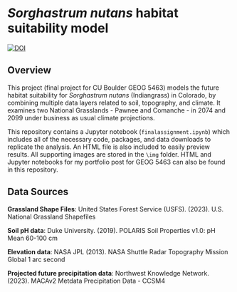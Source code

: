 # *Sorghastrum nutans* habitat suitability model
[![DOI](https://zenodo.org/badge/891680281.svg)](https://doi.org/10.5281/zenodo.14425148)

## Overview 

This project (final project for CU Boulder GEOG 5463) models the future habitat suitability for *Sorghastrum nutans* (Indiangrass) in Colorado, by combining multiple data layers related to soil, topography, and climate. It examines two National Grasslands - Pawnee and Comanche - in 2074 and 2099 under business as usual climate projections. 

This repository contains a Jupyter notebook (`finalassignment.ipynb`) which includes all of the necessary code, packages, and data downloads to replicate the analysis. An HTML file is also included to easily preview results. All supporting images are stored in the `\img` folder. HTML and Jupyter notebooks for my portfolio post for GEOG 5463 can also be found in this repository. 

## Data Sources

**Grassland Shape Files**: United States Forest Service (USFS). (2023). U.S. National Grassland Shapefiles

**Soil pH data**: Duke University. (2019). POLARIS Soil Properties v1.0: pH Mean 60-100 cm

**Elevation data**: NASA JPL (2013). NASA Shuttle Radar Topography Mission Global 1 arc second

**Projected future precipitation data**: Northwest Knowledge Network. (2023). MACAv2 Metdata Precipitation Data - CCSM4
